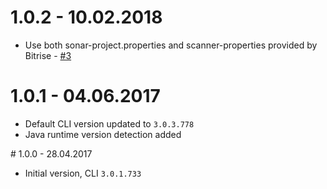 # 1.0.2 - 10.02.2018
- Use both sonar-project.properties and scanner-properties provided by Bitrise - [#3](https://github.com/DroidsOnRoids/bitrise-step-sonarqube-scanner/issues/3)

# 1.0.1 - 04.06.2017
- Default CLI version updated to `3.0.3.778`
- Java runtime version detection added

# 1.0.0 - 28.04.2017
- Initial version, CLI `3.0.1.733`
